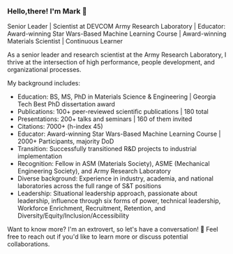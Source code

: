 ### Hello,there!  I'm Mark 👋

<!--
**mrkllntschpp/mrkllntschpp** is a ✨ _special_ ✨ repository because its `README.md` (this file) appears on your GitHub profile.

Here are some ideas to get you started:

- 🔭 I’m currently working on ...
- 🌱 I’m currently learning ...
- 👯 I’m looking to collaborate on ...
- 🤔 I’m looking for help with ...
- 💬 Ask me about ...
- 📫 How to reach me: ...
- 😄 Pronouns: ...
- ⚡ Fun fact: ...
-->

Senior Leader | Scientist at DEVCOM Army Research Laboratory | Educator: Award-winning Star Wars-Based Machine Learning Course | Award-winning Materials Scientist | Continuous Learner

As a senior leader and research scientist at the Army Research Laboratory, I thrive at the intersection of high performance, people development, and organizational processes.

My background includes:
* Education: BS, MS, PhD in Materials Science & Engineering | Georgia Tech Best PhD dissertation award
* Publications: 100+ peer-reviewed scientific publications | 180 total
* Presentations: 200+ talks and seminars | 160 of them invited 
* Citations: 7000+ (h-index 45)
* Educator: Award-winning Star Wars-Based Machine Learning Course | 2000+ Participants, majority DoD
* Transition: Successfully transitioned R&D projects to industrial implementation
* Recognition: Fellow in ASM (Materials Society), ASME (Mechanical Engineering Society), and Army Research Laboratory
* Diverse background: Experience in industry, academia, and national laboratories across the full range of S&T positions
* Leadership: Situational leadership approach, passionate about leadership, influence through six forms of power, technical leadership, Workforce Enrichment, Recruitment, Retention, and Diversity/Equity/Inclusion/Accessibility

Want to know more? I'm an extrovert, so let's have a conversation! 💬 Feel free to reach out if you'd like to learn more or discuss potential collaborations.
